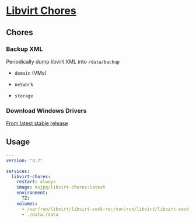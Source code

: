 # [Libvirt Chores](https://ms-jpq.github.io/libvirt-chores)

## Chores

### Backup XML

Periodically dump libvirt XML into `/data/backup`

- `domain` (VMs)

- `network`

- `storage`

### Download Windows Drivers

[From latest stable release](https://github.com/virtio-win/virtio-win-pkg-scripts)

## Usage

```yaml
---
version: "3.7"

services:
  libvirt-chores:
    restart: always
    image: msjpq/libvirt-chores:latest
    environment:
      TZ:
    volumes:
      - /var/run/libvirt/libvirt-sock-ro:/var/run/libvirt/libvirt-sock-ro:ro
      - ./data:/data
```
